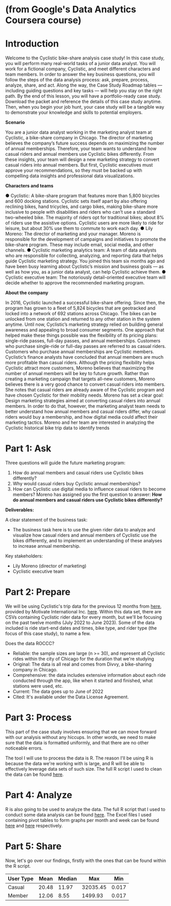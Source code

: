 # (from Google's Data Analytics Coursera course)

# **Introduction**

Welcome to the Cyclistic bike-share analysis case study! In this case study, you will perform many real-world tasks of a junior
data analyst. You will work for a fictional company, Cyclistic, and meet different characters and team members. In order to
answer the key business questions, you will follow the steps of the data analysis process: ask, prepare, process, analyze,
share, and act. Along the way, the Case Study Roadmap tables — including guiding questions and key tasks — will help you
stay on the right path.
By the end of this lesson, you will have a portfolio-ready case study. Download the packet and reference the details of this
case study anytime. Then, when you begin your job hunt, your case study will be a tangible way to demonstrate your
knowledge and skills to potential employers.

**Scenario**

You are a junior data analyst working in the marketing analyst team at Cyclistic, a bike-share company in Chicago. The director
of marketing believes the company’s future success depends on maximizing the number of annual memberships. Therefore,
your team wants to understand how casual riders and annual members use Cyclistic bikes differently. From these insights,
your team will design a new marketing strategy to convert casual riders into annual members. But first, Cyclistic executives
must approve your recommendations, so they must be backed up with compelling data insights and professional data
visualizations.

**Characters and teams**

● Cyclistic: A bike-share program that features more than 5,800 bicycles and 600 docking stations. Cyclistic sets itself
apart by also offering reclining bikes, hand tricycles, and cargo bikes, making bike-share more inclusive to people with
disabilities and riders who can’t use a standard two-wheeled bike. The majority of riders opt for traditional bikes; about
8% of riders use the assistive options. Cyclistic users are more likely to ride for leisure, but about 30% use them to
commute to work each day.
● Lily Moreno: The director of marketing and your manager. Moreno is responsible for the development of campaigns
and initiatives to promote the bike-share program. These may include email, social media, and other channels.
● Cyclistic marketing analytics team: A team of data analysts who are responsible for collecting, analyzing, and
reporting data that helps guide Cyclistic marketing strategy. You joined this team six months ago and have been busy
learning about Cyclistic’s mission and business goals — as well as how you, as a junior data analyst, can help Cyclistic
achieve them.
● Cyclistic executive team: The notoriously detail-oriented executive team will decide whether to approve the
recommended marketing program.

**About the company**

In 2016, Cyclistic launched a successful bike-share offering. Since then, the program has grown to a fleet of 5,824 bicycles that
are geotracked and locked into a network of 692 stations across Chicago. The bikes can be unlocked from one station and
returned to any other station in the system anytime.
Until now, Cyclistic’s marketing strategy relied on building general awareness and appealing to broad consumer segments.
One approach that helped make these things possible was the flexibility of its pricing plans: single-ride passes, full-day passes,
and annual memberships. Customers who purchase single-ride or full-day passes are referred to as casual riders. Customers
who purchase annual memberships are Cyclistic members.
Cyclistic’s finance analysts have concluded that annual members are much more profitable than casual riders. Although the
pricing flexibility helps Cyclistic attract more customers, Moreno believes that maximizing the number of annual members will
be key to future growth. Rather than creating a marketing campaign that targets all-new customers, Moreno believes there is a
very good chance to convert casual riders into members. She notes that casual riders are already aware of the Cyclistic
program and have chosen Cyclistic for their mobility needs.
Moreno has set a clear goal: Design marketing strategies aimed at converting casual riders into annual members. In order to
do that, however, the marketing analyst team needs to better understand how annual members and casual riders differ, why
casual riders would buy a membership, and how digital media could affect their marketing tactics. Moreno and her team are
interested in analyzing the Cyclistic historical bike trip data to identify trends

# **Part 1: Ask**

Three questions will guide the future marketing program:
1. How do annual members and casual riders use Cyclistic bikes differently?
2. Why would casual riders buy Cyclistic annual memberships?
3. How can Cyclistic use digital media to influence casual riders to become members?
Moreno has assigned you the first question to answer: **How do annual members and casual riders use Cyclistic bikes
differently?**

**Deliverables:**

A clear statement of the business task:
- The business task here is to use the given rider data to analyze and visualize how casual riders and annual members of Cyclistic use the bikes differently, and to implement an understanding of these analyses to increase annual membership.

Key stakeholders:
- Lily Moreno (director of marketing)
- Cyclistic executive team


# **Part 2: Prepare**
We will be using Cyclistic's trip data for the previous 12 months from [here](https://divvy-tripdata.s3.amazonaws.com/index.html), provided by Motivate International Inc. [here](https://www.divvybikes.com/data-license-agreement). Within this data set, there are CSVs containing Cyclistic rider data for every month, but we'll be focusing on the past twelve months (July 2022 to June 2023). Some of the data included is ride start-end dates and times, bike type, and rider type (the focus of this case study), to name a few. 

Does the data ROCCC?
- Reliable: the sample sizes are large (n >= 30), and represent all Cyclistic rides within the city of Chicago for the duration that we're studying
- Original: The data is all real and comes from Divvy, a bike-sharing company in Chicago.
- Comprehensive: the data includes extensive information about each ride conducted through the app, like when it started and finished, what stations were used, etc.
- Current: The data goes up to June of 2022
- Cited: It's available under the Data License Agreement.


# **Part 3: Process**
This part of the case study involves ensuring that we can move forward with our analysis without any hiccups. In other words, we need to make sure that the data is formatted uniformly, and that there are no other noticeable errors. 

The tool I will use to process the data is R. The reason I'll be using R is because the data we're working with is large, and R will be able to effectively leverage data sets of such size. The full R script I used to clean the data can be found [here](https://github.com/tatebennett101/cyclistic-case-study/blob/main/cyclistic.R).

# **Part 4: Analyze**

R is also going to be used to analyze the data. The full R script that I used to conduct some data analysis can be found [here](https://github.com/tatebennett101/cyclistic-case-study/blob/main/cyclistic.R). The Excel files I used containing pivot tables to form graphs per month and week can be found [here](https://github.com/tatebennett101/cyclistic-case-study/blob/main/monthly_ride_lengths.xlsx) and [here](https://github.com/tatebennett101/cyclistic-case-study/blob/main/weekly_ride_lengths.xlsx) respectively.

# **Part 5: Share**

Now, let's go over our findings, firstly with the ones that can be found within the R script.

| User Type | Mean | Median | Max | Min |
| --- | --- | --- | --- | --- |
| Casual | 20.48 | 11.97 | 32035.45 | 0.017 |
| Member | 12.06 | 8.55 | 1499.93 | 0.017 |
